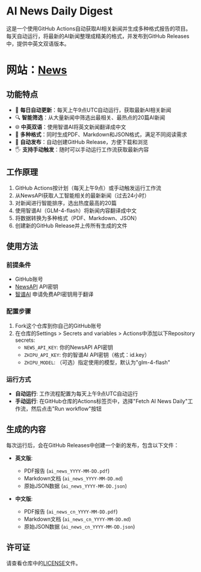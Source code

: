# AI News Daily Digest

这是一个使用GitHub Actions自动获取AI相关新闻并生成多种格式报告的项目。每天自动运行，将最新的AI新闻整理成精美的格式，并发布到GitHub Releases中，提供中英文双语版本。



# **网站：[News](news.ytfl.us.kg)**



## 功能特点

- 🔄 **每日自动更新**：每天上午9点UTC自动运行，获取最新AI相关新闻
- 🔍 **智能筛选**：从大量新闻中筛选出最相关、最热点的20篇AI新闻
- 🌐 **中英双语**：使用智谱AI将英文新闻翻译成中文
- 📄 **多种格式**：同时生成PDF、Markdown和JSON格式，满足不同阅读需求
- 🚀 **自动发布**：自动创建GitHub Release，方便下载和浏览
- 🖐️ **支持手动触发**：随时可以手动运行工作流获取最新内容

## 工作原理

1. GitHub Actions按计划（每天上午9点）或手动触发运行工作流
2. 从NewsAPI获取人工智能相关的最新新闻（过去24小时）
3. 对新闻进行智能排序，选出热度最高的20篇
4. 使用智谱AI（GLM-4-flash）将新闻内容翻译成中文
5. 将数据转换为多种格式（PDF、Markdown、JSON）
6. 创建新的GitHub Release并上传所有生成的文件

## 使用方法

### 前提条件

- GitHub账号
- [NewsAPI](https://newsapi.org/) API密钥
- [智谱AI](https://open.bigmodel.cn/) 申请免费API密钥用于翻译

### 配置步骤

1. Fork这个仓库到你自己的GitHub账号
2. 在仓库的Settings > Secrets and variables > Actions中添加以下Repository secrets:
   - `NEWS_API_KEY`: 你的NewsAPI API密钥
   - `ZHIPU_API_KEY`: 你的智谱AI API密钥（格式：id.key）
   - `ZHIPU_MODEL`: （可选）指定使用的模型，默认为"glm-4-flash"

### 运行方式

- **自动运行**: 工作流程配置为每天上午9点UTC自动运行
- **手动运行**: 在GitHub仓库的Actions标签页中，选择"Fetch AI News Daily"工作流，然后点击"Run workflow"按钮

## 生成的内容

每次运行后，会在GitHub Releases中创建一个新的发布，包含以下文件：

- **英文版**:
  - PDF报告 (`ai_news_YYYY-MM-DD.pdf`)
  - Markdown文档 (`ai_news_YYYY-MM-DD.md`)
  - 原始JSON数据 (`ai_news_YYYY-MM-DD.json`)

- **中文版**:
  - PDF报告 (`ai_news_cn_YYYY-MM-DD.pdf`)
  - Markdown文档 (`ai_news_cn_YYYY-MM-DD.md`) 
  - 原始JSON数据 (`ai_news_cn_YYYY-MM-DD.json`)


## 许可证

请查看仓库中的[LICENSE](LICENSE)文件。